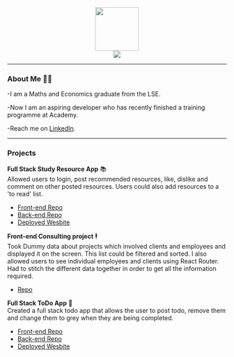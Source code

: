 <div align='center'>
  <img src='https://media.giphy.com/media/QssGEmpkyEOhBCb7e1/giphy.gif' width=100 />
</div>
<div align='center'> 
  <a href= 'https://www.linkedin.com/in/christian-sophocleous-bb4881200/'>
     <img src='https://img.shields.io/badge/LinkedIn-blue?logo=linkedin&logoColor=white&style=for-the-badge' />
  </a>
 </div>

---
### About Me 👨‍💻
-I am a Maths and Economics graduate from the LSE.

-Now I am an aspiring developer who has recently finished a training programme at Academy.

-Reach me on <a href='https://www.linkedin.com/in/christian-sophocleous-bb4881200/'>LinkedIn</a>.

---
### Projects
<b>Full Stack Study Resource App</b> 📚 <br/> 
Allowed users to login, post recommended resources, like, dislike and comment on other posted resources. Users could also add resources to a 'to read' list.
<ul>
  <li><a href= 'https://github.com/christian-2009/Study-Resource-Catalog-App-Frontend'>Front-end Repo</a></li>
  <li><a href= 'https://github.com/christian-2009/Study-Resource-Catalog-App-Backend'>Back-end Repo</a></li>
  <li><a href = 'academy-study-resources.netlify.app'>Deployed Wesbite</a></li>
</ul>

<b>Front-end Consulting project</b> 🕴️<br/> 
Took Dummy data about projects which involved clients and employees and displayed it on the screen. This list could be filtered and sorted. I also allowed users to see individual employees and clients using React Router. Had to stitch the different data together in order to get all the information required. 
<ul>
  <li><a href='https://github.com/christian-2009/consulting-project-data'>Repo</a></li>
</ul>

<b>Full Stack ToDo App</b> 📝<br/>
Created a full stack todo app that allows the user to post todo, remove them and change them to grey when they are being completed.
  <ul>
  <li><a href= 'https://github.com/christian-2009/todo-app-frontend'>Front-end Repo</a></li>
  <li><a href= 'https://github.com/christian-2009/todo-app-backend'>Back-end Repo</a></li>
  <li><a href = 'https://christians-todo-app.netlify.app/'>Deployed Wesbite</a></li>
</ul>
<!--
**christian-2009/christian-2009** is a ✨ _special_ ✨ repository because its `README.md` (this file) appears on your GitHub profile.

Here are some ideas to get you started:

- 🔭 I’m currently working on ...
- 🌱 I’m currently learning ...
- 👯 I’m looking to collaborate on ...
- 🤔 I’m looking for help with ...
- 💬 Ask me about ...
- 📫 How to reach me: ...
- 😄 Pronouns: ...
- ⚡ Fun fact: ...
-->
